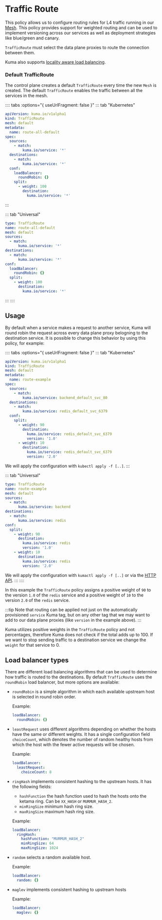 # Traffic Route

This policy allows us to configure routing rules for L4 traffic running in our [Mesh](../mesh). This policy provides support for weighted routing and can be used to implement versioning across our services as well as deployment strategies like blue/green and canary.

`TrafficRoute` must select the data plane proxies to route the connection between them.

Kuma also supports [locality aware load balancing](../locality-aware).

### Default TrafficRoute

The control plane creates a default `TrafficRoute` every time the new `Mesh` is created. The default `TrafficRoute` enables the traffic between all the services in the mesh. 

:::: tabs :options="{ useUrlFragment: false }"
::: tab "Kubernetes"
```yaml
apiVersion: kuma.io/v1alpha1
kind: TrafficRoute
mesh: default
metadata:
  name: route-all-default
spec:
  sources:
    - match:
        kuma.io/service: '*'
  destinations:
    - match:
        kuma.io/service: '*'
  conf:
    loadBalancer:
      roundRobin: {}
    split:
      - weight: 100
        destination:
          kuma.io/service: '*'
```
:::

::: tab "Universal"
```yaml
type: TrafficRoute
name: route-all-default
mesh: default
sources:
  - match:
      kuma.io/service: '*'
destinations:
  - match:
      kuma.io/service: '*'
conf:
  loadBalancer:
    roundRobin: {}
  split:
    - weight: 100
      destination:
        kuma.io/service: '*'
```
:::
::::

## Usage

By default when a service makes a request to another service, Kuma will round robin the request across every data plane proxy belogning to the destination service. It is possible to change this behavior by using this policy, for example:

:::: tabs :options="{ useUrlFragment: false }"
::: tab "Kubernetes"
```yaml
apiVersion: kuma.io/v1alpha1
kind: TrafficRoute
mesh: default
metadata:
  name: route-example
spec:
  sources:
    - match:
        kuma.io/service: backend_default_svc_80
  destinations:
    - match:
        kuma.io/service: redis_default_svc_6379
  conf:
    split:
      - weight: 90
        destination:
          kuma.io/service: redis_default_svc_6379
          version: '1.0'
      - weight: 10
        destination:
          kuma.io/service: redis_default_svc_6379
          version: '2.0'
```

We will apply the configuration with `kubectl apply -f [..]`.
:::

::: tab "Universal"
```yaml
type: TrafficRoute
name: route-example
mesh: default
sources:
  - match:
      kuma.io/service: backend
destinations:
  - match:
      kuma.io/service: redis
conf:
  split:
    - weight: 90
      destination:
        kuma.io/service: redis
        version: '1.0'
    - weight: 10
      destination:
        kuma.io/service: redis
        version: '2.0'
```

We will apply the configuration with `kumactl apply -f [..]` or via the [HTTP API](/docs/1.0.6/documentation/http-api).
:::
::::

In this example the `TrafficRoute` policy assigns a positive weight of `90` to the version `1.0` of the `redis` service and a positive weight of `10` to the version `2.0` of the `redis` service. 

:::tip
Note that routing can be applied not just on the automatically provisioned `service` Kuma tag, but on any other tag that we may want to add to our data plane proxies (like `version` in the example above).
:::

Kuma utilizes positive weights in the `TrafficRoute` policy and not percentages, therefore Kuma does not check if the total adds up to 100. If we want to stop sending traffic to a destination service we change the `weight` for that service to 0.

## Load balancer types

There are different load balancing algorithms that can be used to determine how traffic is routed to the destinations. By default `TrafficRoute` uses the `roundRobin` load balancer, but more options are available:

* `roundRobin` is a simple algorithm in which each available upstream host is selected in round robin order.

  Example:

  ```yaml
  loadBalancer:
    roundRobin: {}
  ```

* `leastRequest` uses different algorithms depending on whether the hosts have the same or different weights. It has a single configuration field `choiceCount`, which denotes the number of random healthy hosts from which the host with the fewer active requests will be chosen.

  Example:

  ```yaml
  loadBalancer:
    leastRequest:
      choiceCount: 8
  ```

* `ringHash` implements consistent hashing to the upstream hosts. It has the following fields:
  * `hashFunction` the hash function used to hash the hosts onto the ketama ring. Can be `XX_HASH` or `MURMUR_HASH_2`.
  * `minRingSize` minimum hash ring size.
  * `maxRingSize` maximum hash ring size.

  Example:

  ```yaml
  loadBalancer:
    ringHash:
      hashFunction: "MURMUR_HASH_2"
      minRingSize: 64
      maxRingSize: 1024
  ```

* `random` selects a random available host.

  Example:

  ```yaml
  loadBalancer:
    random: {}
  ```

* `maglev` implements consistent hashing to upstream hosts

  Example:

  ```yaml
  loadBalancer:
    maglev: {}
  ```
